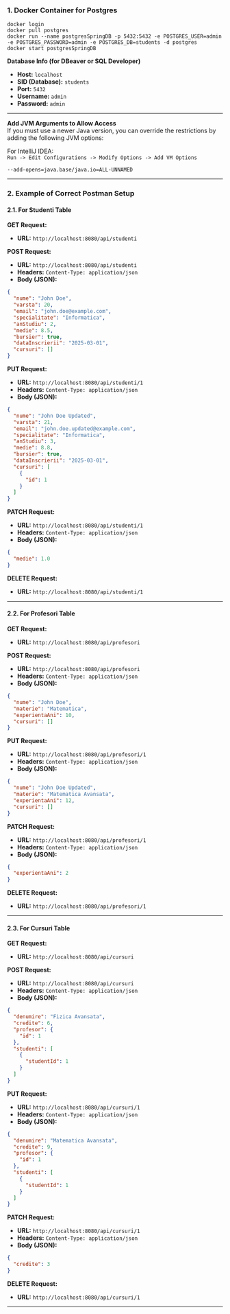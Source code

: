 
### 1. **Docker Container for Postgres**

```shell
docker login
docker pull postgres
docker run --name postgresSpringDB -p 5432:5432 -e POSTGRES_USER=admin -e POSTGRES_PASSWORD=admin -e POSTGRES_DB=students -d postgres
docker start postgresSpringDB
```

**Database Info (for DBeaver or SQL Developer)**
- **Host:** `localhost`
- **SID (Database):** `students`
- **Port:** `5432`
- **Username:** `admin`
- **Password:** `admin`

---

**Add JVM Arguments to Allow Access**  
If you must use a newer Java version, you can override the restrictions by adding the following JVM options:

For IntelliJ IDEA:  
`Run -> Edit Configurations -> Modify Options -> Add VM Options`

```shell
--add-opens=java.base/java.io=ALL-UNNAMED
```

---

### 2. **Example of Correct Postman Setup**

#### 2.1. **For Studenti Table**

**GET Request:**
- **URL:** `http://localhost:8080/api/studenti`

**POST Request:**
- **URL:** `http://localhost:8080/api/studenti`
- **Headers:** `Content-Type: application/json`
- **Body (JSON):**

```json
{
  "nume": "John Doe",
  "varsta": 20,
  "email": "john.doe@example.com",
  "specialitate": "Informatica",
  "anStudiu": 2,
  "medie": 8.5,
  "bursier": true,
  "dataInscrierii": "2025-03-01",
  "cursuri": []
}
```

**PUT Request:**
- **URL:** `http://localhost:8080/api/studenti/1`
- **Headers:** `Content-Type: application/json`
- **Body (JSON):**

```json
{
  "nume": "John Doe Updated",
  "varsta": 21,
  "email": "john.doe.updated@example.com",
  "specialitate": "Informatica",
  "anStudiu": 3,
  "medie": 8.8,
  "bursier": true,
  "dataInscrierii": "2025-03-01",
  "cursuri": [
    {
      "id": 1
    }
  ]
}
```

**PATCH Request:**
- **URL:** `http://localhost:8080/api/studenti/1`
- **Headers:** `Content-Type: application/json`
- **Body (JSON):**

```json
{
  "medie": 1.0
}
```

**DELETE Request:**
- **URL:** `http://localhost:8080/api/studenti/1`

---

#### 2.2. **For Profesori Table**

**GET Request:**
- **URL:** `http://localhost:8080/api/profesori`

**POST Request:**
- **URL:** `http://localhost:8080/api/profesori`
- **Headers:** `Content-Type: application/json`
- **Body (JSON):**

```json
{
  "nume": "John Doe",
  "materie": "Matematica",
  "experientaAni": 10,
  "cursuri": []
}
```

**PUT Request:**
- **URL:** `http://localhost:8080/api/profesori/1`
- **Headers:** `Content-Type: application/json`
- **Body (JSON):**

```json
{
  "nume": "John Doe Updated",
  "materie": "Matematica Avansata",
  "experientaAni": 12,
  "cursuri": []
}
```

**PATCH Request:**
- **URL:** `http://localhost:8080/api/profesori/1`
- **Headers:** `Content-Type: application/json`
- **Body (JSON):**

```json
{
  "experientaAni": 2
}
```

**DELETE Request:**
- **URL:** `http://localhost:8080/api/profesori/1`

---

#### 2.3. **For Cursuri Table**

**GET Request:**
- **URL:** `http://localhost:8080/api/cursuri`

**POST Request:**
- **URL:** `http://localhost:8080/api/cursuri`
- **Headers:** `Content-Type: application/json`
- **Body (JSON):**

```json
{
  "denumire": "Fizica Avansata",
  "credite": 6,
  "profesor": {
    "id": 1
  },
  "studenti": [
    {
      "studentId": 1
    }
  ]
}
```

**PUT Request:**
- **URL:** `http://localhost:8080/api/cursuri/1`
- **Headers:** `Content-Type: application/json`
- **Body (JSON):**

```json
{
  "denumire": "Matematica Avansata",
  "credite": 9,
  "profesor": {
    "id": 1
  },
  "studenti": [
    {
      "studentId": 1
    }
  ]
}
```

**PATCH Request:**
- **URL:** `http://localhost:8080/api/cursuri/1`
- **Headers:** `Content-Type: application/json`
- **Body (JSON):**

```json
{
  "credite": 3
}
```

**DELETE Request:**
- **URL:** `http://localhost:8080/api/cursuri/1`

---
